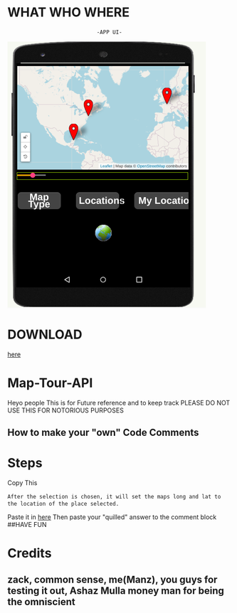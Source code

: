  # WHAT WHO WHERE

                                -APP UI- 


![alt text](https://github.com/SuperManzDev/Map-Tour-API/blob/main/photos/Screenshot%202024-06-06%2012.17.33%20AM.png?raw=true)












# DOWNLOAD 
[here](
https://raw.githubusercontent.com/SuperManzDev/Map-Tour-API/main/MapTour.aia)
# Map-Tour-API
 
Heyo people This is for Future reference and to keep track PLEASE DO NOT USE THIS FOR NOTORIOUS PURPOSES

##  How to make your "own" Code Comments 
# Steps 
Copy This 
```           
After the selection is chosen, it will set the maps long and lat to the location of the place selected.
```
Paste it in 
[here](https://quillbot.com/)
Then paste your "quilled" answer to the comment block
##HAVE FUN
# Credits 
## zack, common sense, me(Manz), you guys for testing it out, Ashaz Mulla money man for being the omniscient
